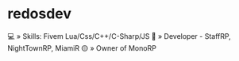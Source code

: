 # redosdev
💻 » Skills: Fivem Lua/Css/C++/C-Sharp/JS   💚 » Developer - StaffRP, NightTownRP, MiamiR 🟡 » Owner of MonoRP
